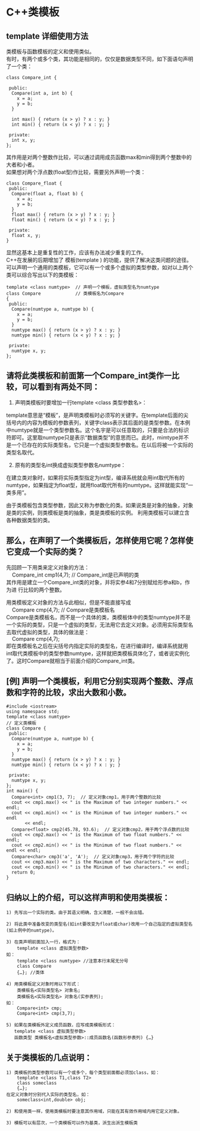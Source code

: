 <!--
 * @Description : 
 * @Author      : Yufeng Zhang
 * @Date: 2023-10-30 17:27:16
 * @LastEditTime: 2023-10-30 17:39:00
-->
# C++类模板
## template 详细使用方法
类模板与函数模板的定义和使用类似。   
有时，有两个或多个类，其功能是相同的，仅仅是数据类型不同，如下面语句声明了一个类：
```
class Compare_int {
 
 public:
  Compare(int a, int b) {
    x = a;
    y = b;
  }
  
  int max() { return (x > y) ? x : y; }
  int min() { return (x < y) ? x : y; }
 
 private:
  int x, y;
};
```

其作用是对两个整数作比较，可以通过调用成员函数max和min得到两个整数中的大者和小者。   
如果想对两个浮点数(float型)作比较，需要另外声明一个类：
```
class Compare_float {
 public:
  Compare(float a, float b) {
    x = a;
    y = b;
  }
  float max() { return (x > y) ? x : y; }
  float min() { return (x < y) ? x : y; }
 
 private:
  float x, y;
}
```

显然这基本上是重复性的工作，应该有办法减少重复的工作。   
C++在发展的后期增加了 模板(template ) 的功能，提供了解决这类问题的途径。可以声明一个通用的类模板，它可以有一个或多个虚拟的类型参数，如对以上两个类可以综合写出以下的类模板：
```
template <class numtype>  // 声明一个模板，虚拟类型名为numtype
class Compare             // 类模板名为Compare
{
 public:
  Compare(numtype a, numtype b) {
    x = a;
    y = b;
  }
  numtype max() { return (x > y) ? x : y; }
  numtype min() { return (x < y) ? x : y; }
 
 private:
  numtype x, y;
};
```

## 请将此类模板和前面第一个Compare_int类作一比较，可以看到有两处不同：
1) 声明类模板时要增加一行template <class 类型参数名>：

template意思是“模板”，是声明类模板时必须写的关键字。在template后面的尖括号内的内容为模板的参数表列，关键字class表示其后面的是类型参数。在本例中numtype就是一个类型参数名。这个名宇是可以任意取的，只要是合法的标识符即可。这里取numtype只是表示“数据类型”的意思而已。此时，mimtype并不是一个已存在的实际类型名，它只是一个虚拟类型参数名。在以后将被一个实际的类型名取代。

2) 原有的类型名int换成虚拟类型参数名numtype：

在建立类对象时，如果将实际类型指定为int型，编译系统就会用int取代所有的numtype，如果指定为float型，就用float取代所有的numtype。这样就能实现“一类多用”。

由于类模板包含类型参数，因此又称为参数化的类。如果说类是对象的抽象，对象是类的实例，则类模板是类的抽象，类是类模板的实例。 利用类模板可以建立含各种数据类型的类。

## 那么，在声明了一个类模板后，怎样使用它呢？怎样使它变成一个实际的类？
先回顾一下用类来定义对象的方法：   
&nbsp;&nbsp;&nbsp;&nbsp;Compare_int cmp1(4,7); // Compare_int是已声明的类   
其作用是建立一个Compare_int类的对象，并将实参4和7分别赋给形参a和b，作为进 行比较的两个整数。

用类模板定义对象的方法与此相似，但是不能直接写成   
&nbsp;&nbsp;&nbsp;&nbsp;Compare cmp(4,7); // Compare是类模板名   
Compare是类模板名，而不是一个具体的类，类模板体中的类型numtype并不是一个实际的类型，只是一个虚拟的类型，无法用它去定义对象。必须用实际类型名去取代虚拟的类型，具体的做法是：   
&nbsp;&nbsp;&nbsp;&nbsp;Compare <int> cmp(4,7);   
即在类模板名之后在尖括号内指定实际的类型名，在进行编译时，编译系统就用int取代类模板中的类型参数numtype，这样就把类模板具体化了，或者说实例化了。这时Compare<int>就相当于前面介绍的Compare_int类。

## [例] 声明一个类模板，利用它分别实现两个整数、浮点数和字符的比较，求出大数和小数。
```
#include <iostream>
using namespace std;
template <class numtype>
// 定义类模板
class Compare {
 public:
  Compare(numtype a, numtype b) {
    x = a;
    y = b;
  }
  numtype max() { return (x > y) ? x : y; }
  numtype min() { return (x < y) ? x : y; }
 
 private:
  numtype x, y;
};
int main() {
  Compare<int> cmp1(3, 7);  // 定义对象cmp1，用于两个整数的比较
  cout << cmp1.max() << " is the Maximum of two integer numbers." << endl;
  cout << cmp1.min() << " is the Minimum of two integer numbers." << endl
       << endl;
  Compare<float> cmp2(45.78, 93.6);  // 定义对象cmp2，用于两个浮点数的比较
  cout << cmp2.max() << " is the Maximum of two float numbers." << endl;
  cout << cmp2.min() << " is the Minimum of two float numbers." << endl << endl;
  Compare<char> cmp3('a', 'A');  // 定义对象cmp3，用于两个字符的比较
  cout << cmp3.max() << " is the Maximum of two characters." << endl;
  cout << cmp3.min() << " is the Minimum of two characters." << endl;
  return 0;
}
```

## 归纳以上的介绍，可以这样声明和使用类模板：
```
1) 先写出一个实际的类。由于其语义明确，含义清楚，一般不会出错。
 
2) 将此类中准备改变的类型名(如int要改变为float或char)改用一个自己指定的虚拟类型名(如上例中的numtype)。
 
3) 在类声明前面加入一行，格式为：
    template <class 虚拟类型参数>
如：
    template <class numtype> //注意本行末尾无分号
    class Compare
    {…}; //类体
 
4) 用类模板定义对象时用以下形式：
    类模板名<实际类型名> 对象名;
    类模板名<实际类型名> 对象名(实参表列);
如：
    Compare<int> cmp;
    Compare<int> cmp(3,7);
 
5) 如果在类模板外定义成员函数，应写成类模板形式：
   template <class 虚拟类型参数>
   函数类型 类模板名<虚拟类型参数>::成员函数名(函数形参表列) {…}
```

## 关于类模板的几点说明：
```
1) 类模板的类型参数可以有一个或多个，每个类型前面都必须加class，如：
    template <class T1,class T2>
    class someclass
    {…};
在定义对象时分别代入实际的类型名，如：
    someclass<int,double> obj;
 
2) 和使用类一样，使用类模板时要注意其作用域，只能在其有效作用域内用它定义对象。
 
3) 模板可以有层次，一个类模板可以作为基类，派生出派生模板类
```
